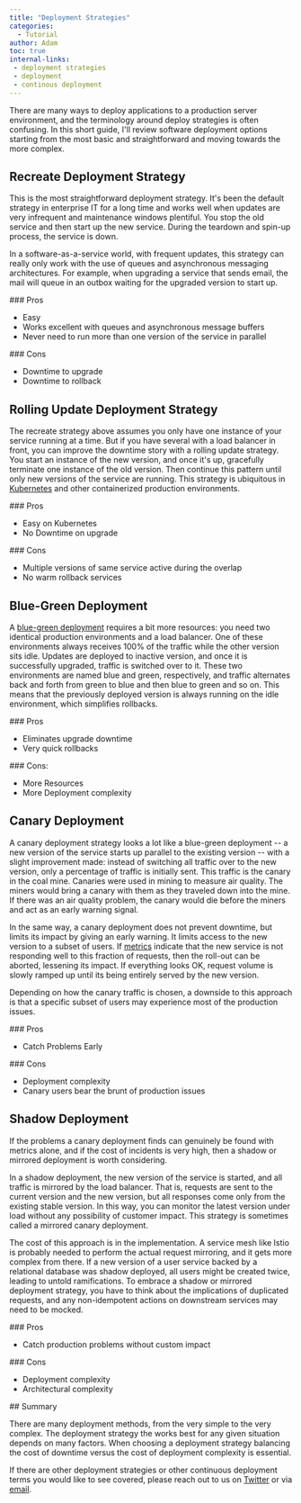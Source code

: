 ```yaml
---
title: "Deployment Strategies"
categories:
  - Tutorial
author: Adam
toc: true 
internal-links:
 - deployment strategies
 - deployment
 - continous deployment
---
```

There are many ways to deploy applications to a production server environment, and the terminology around deploy strategies is often confusing. In this short guide, I'll review software deployment options starting from the most basic and straightforward and moving towards the more complex.  

## Recreate Deployment Strategy

This is the most straightforward deployment strategy. It's been the default strategy in enterprise IT for a long time and works well when updates are very infrequent and maintenance windows plentiful. You stop the old service and then start up the new service. During the teardown and spin-up process, the service is down.

In a software-as-a-service world, with frequent updates, this strategy can really only work with the use of queues and asynchronous messaging architectures. For example, when upgrading a service that sends email, the mail will queue in an outbox waiting for the upgraded version to start up.

<div class="no_toc_section">
### Pros
</div>

* Easy
* Works excellent with queues and asynchronous message buffers
* Never need to run more than one version of the service in parallel

<div class="no_toc_section">
### Cons
</div>

* Downtime to upgrade
* Downtime to rollback

## Rolling Update Deployment Strategy

The recreate strategy above assumes you only have one instance of your service running at a time. But if you have several with a load balancer in front, you can improve the downtime story with a rolling update strategy. You start an instance of the new version, and once it's up, gracefully terminate one instance of the old version. Then continue this pattern until only new versions of the service are running. This strategy is ubiquitous in [Kubernetes](/blog/building-on-kubernetes-ingress) and other containerized production environments.

<div class="no_toc_section">
### Pros
</div>

* Easy on Kubernetes
* No Downtime on upgrade

<div class="no_toc_section">
### Cons
</div>

* Multiple versions of same service active during the overlap
* No warm rollback services

## Blue-Green Deployment

A [blue-green deployment](/blog/blue-green/) requires a bit more resources: you need two identical production environments and a load balancer. One of these environments always receives 100% of the traffic while the other version sits idle. Updates are deployed to inactive version, and once it is successfully upgraded, traffic is switched over to it. These two environments are named blue and green, respectively, and traffic alternates back and forth from green to blue and then blue to green and so on. This means that the previously deployed version is always running on the idle environment, which simplifies rollbacks.

<div class="no_toc_section">
### Pros
</div>

* Eliminates upgrade downtime
* Very quick rollbacks

<div class="no_toc_section">
### Cons:
</div>

* More Resources
* More Deployment complexity

## Canary Deployment

A canary deployment strategy looks a lot like a blue-green deployment -- a new version of the service starts up parallel to the existing version -- with a slight improvement made: instead of switching all traffic over to the new version, only a percentage of traffic is initially sent. This traffic is the canary in the coal mine. Canaries were used in mining to measure air quality. The miners would bring a canary with them as they traveled down into the mine. If there was an air quality problem, the canary would die before the miners and act as an early warning signal.

In the same way, a canary deployment does not prevent downtime, but limits its impact by giving an early warning. It limits access to the new version to a subset of users. If [metrics](/blog/incident-management-metrics) indicate that the new service is not responding well to this fraction of requests, then the roll-out can be aborted, lessening its impact. If everything looks OK, request volume is slowly ramped up until its being entirely served by the new version.

Depending on how the canary traffic is chosen, a downside to this approach is that a specific subset of users may experience most of the production issues.

<div class="no_toc_section">
### Pros
</div>

* Catch Problems Early

<div class="no_toc_section">
### Cons
</div>

* Deployment complexity
* Canary users bear the brunt of production issues

## Shadow Deployment

If the problems a canary deployment finds can genuinely be found with metrics alone, and if the cost of incidents is very high, then a shadow or mirrored deployment is worth considering.

In a shadow deployment, the new version of the service is started, and all traffic is mirrored by the load balancer. That is, requests are sent to the current version and the new version, but all responses come only from the existing stable version. In this way, you can monitor the latest version under load without any possibility of customer impact. This strategy is sometimes called a mirrored canary deployment.

The cost of this approach is in the implementation. A service mesh like Istio is probably needed to perform the actual request mirroring, and it gets more complex from there. If a new version of a user service backed by a relational database was shadow deployed, all users might be created twice, leading to untold ramifications. To embrace a shadow or mirrored deployment strategy, you have to think about the implications of duplicated requests, and any non-idempotent actions on downstream services may need to be mocked.

<div class="no_toc_section">
### Pros
</div>

* Catch production problems without custom impact

<div class="no_toc_section">
### Cons
</div>

* Deployment complexity
* Architectural complexity

<div class="no_toc_section">
## Summary
</div>

There are many deployment methods, from the very simple to the very complex. The deployment strategy the works best for any given situation depends on many factors. When choosing a deployment strategy balancing the cost of downtime versus the cost of deployment complexity is essential.

If there are other deployment strategies or other continuous deployment terms you would like to see covered, please reach out to us on [Twitter](https://twitter.com/earthlytech) or via [email](adam@earthly.dev).

